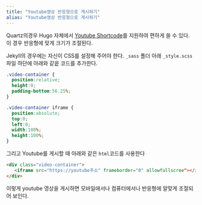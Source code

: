 ```yaml
---
title: "Youtube영상 반응형으로 게시하기"
alias: "Youtube영상 반응형으로 게시하기"
---
```

Quartz의경우 Hugo 자체에서 [Youtube Shortcode](https://gohugo.io/content-management/shortcodes/#youtube)를 지원하여 편하게 쓸 수 있다. 이 경우 반응형에 맞게 크기가 조절된다.

Jekyll의 경우에는 자신이 CSS를 설정해 주어야 한다. `_sass` 폴더 아래 `_style.scss` 파일 하단에 아래와 같읕 코드를 추가한다.

```css
.video-container {
  position:relative;
  height:0;
  padding-bottom:56.25%;
}

.video-container iframe {
  position:absolute;
  top:0;
  left:0;
  width:100%;
  height:100%;
}
```

그리고 Youtube를 게시할 때 아래와 같은 `html`코드를 사용한다

```html
<div class="video-container">
   <iframe src="https://youtube주소" frameborder="0" allowfullscree"></iframe>
</div>
```

이렇게 youtube 영상을 게시하면 모바일에서나 컴퓨터에서나 반응형에 알맞게 조절되어 보인다.